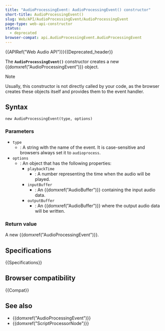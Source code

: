 ```yaml
---
title: "AudioProcessingEvent: AudioProcessingEvent() constructor"
short-title: AudioProcessingEvent()
slug: Web/API/AudioProcessingEvent/AudioProcessingEvent
page-type: web-api-constructor
status:
  - deprecated
browser-compat: api.AudioProcessingEvent.AudioProcessingEvent
---
```


{{APIRef("Web Audio API")}}{{Deprecated_header}}

The **`AudioProcessingEvent()`** constructor creates a new {{domxref("AudioProcessingEvent")}} object.

> [!NOTE]
> Usually, this constructor is not directly called by your code, as the browser creates these objects itself and provides them to the event handler.

## Syntax

```js-nolint
new AudioProcessingEvent(type, options)
```

### Parameters

- `type`
  - : A string with the name of the event.
    It is case-sensitive and browsers always set it to `audioprocess`.
- `options`
  - : An object that has the following properties:
    - `playbackTime`
      - : A number representing the time when the audio will be played.
    - `inputBuffer`
      - : An {{domxref("AudioBuffer")}} containing the input audio data.
    - `outputBuffer`
      - : An {{domxref("AudioBuffer")}} where the output audio data will be written.

### Return value

A new {{domxref("AudioProcessingEvent")}}.

## Specifications

{{Specifications}}

## Browser compatibility

{{Compat}}

## See also

- {{domxref("AudioProcessingEvent")}}
- {{domxref("ScriptProcessorNode")}}
